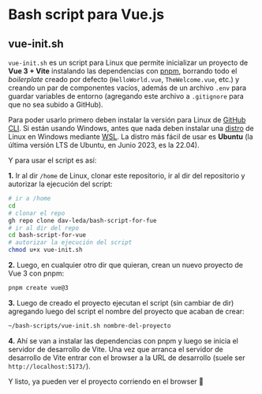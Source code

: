 # Bash script para Vue.js

## vue-init.sh

`vue-init.sh` es un script para Linux que permite inicializar un proyecto de __Vue 3 + Vite__ instalando las dependencias con [pnpm](https://pnpm.io/), borrando todo el _boilerplate_ creado por defecto (`HelloWorld.vue`, `TheWelcome.vue`, etc.) y creando un par de componentes vacíos, además de un archivo `.env` para guardar variables de entorno (agregando este archivo a `.gitignore` para que no sea subido a GitHub).

Para poder usarlo primero deben instalar la versión para Linux de [GitHub CLI](https://cli.github.com/). Si están usando Windows, antes que nada deben instalar una [distro](https://es.wikipedia.org/wiki/Distribuci%C3%B3n_Linux) de Linux en Windows mediante [WSL](https://learn.microsoft.com/en-us/windows/wsl/install). La distro más fácil de usar es __Ubuntu__ (la última versión LTS de Ubuntu, en Junio 2023, es la 22.04).

Y para usar el script es así:

__1.__ Ir al dir `/home` de Linux, clonar este repositorio, ir al dir del repositorio y autorizar la ejecución del script:

```sh
# ir a /home
cd
# clonar el repo
gh repo clone dav-leda/bash-script-for-fue
# ir al dir del repo
cd bash-script-for-vue
# autorizar la ejecución del script
chmod u+x vue-init.sh
```
__2.__ Luego, en cualquier otro dir que quieran, crean un nuevo proyecto de Vue 3 con pnpm:

```sh
pnpm create vue@3
```

__3.__ Luego de creado el proyecto ejecutan el script (sin cambiar de dir) agregando luego del script el nombre del proyecto que acaban de crear:

```sh
~/bash-scripts/vue-init.sh nombre-del-proyecto
```

__4.__ Ahí se van a instalar las dependencias con pnpm y luego se inicia el servidor de desarrollo de Vite. Una vez que arranca el servidor de desarrollo de Vite entrar con el browser a la URL de desarrollo (suele ser `http://localhost:5173/`).

Y listo, ya pueden ver el proyecto corriendo en el browser 🥳️

